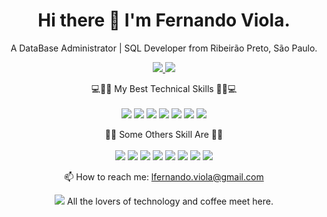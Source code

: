 
<h1 align='center'>
    Hi there 👋 I'm Fernando Viola.
  </h1>
  
  <p align='center'>
    A DataBase Administrator | SQL Developer from Ribeirão Preto, São Paulo.
  </p>
  
  
  
  <p align='center'>
    <a href="https://wa.me/qr/33AWJTTJ35YDM1">
      <img src="https://img.shields.io/badge/WHATSAPP-%2325D366.svg?&style=for-the-badge&logo=whatsapp&logoColor=white" />    
    </a>
    <a href="https://www.linkedin.com/in/lfernandoviola/">
      <img src="https://img.shields.io/badge/linkedin-%230077B5.svg?&style=for-the-badge&logo=linkedin&logoColor=white" />
    </a>
    
  </p>
  
  
  <p align='center'>
    💻👨‍💻 My Best Technical Skills 👨‍💻💻<br/><br/>
    <img src="https://img.shields.io/badge/PostgreSQL-316192?style=for-the-badge&logo=postgresql&logoColor=white" />
    <img src="https://img.shields.io/badge/MySQL-00000F?style=for-the-badge&logo=mysql&logoColor=white" />
    <img src="https://img.shields.io/badge/Linux-FCC624?style=for-the-badge&logo=linux&logoColor=black" />
    <img src="https://img.shields.io/badge/Microsoft_Excel-217346?style=for-the-badge&logo=microsoft-excel&logoColor=white" />
    <img src="https://img.shields.io/badge/Microsoft%20SQL%20Sever-CC2927?style=for-the-badge&logo=microsoft%20sql%20server&logoColor=white" />
    <img src="https://img.shields.io/badge/Python-FFD43B?style=for-the-badge&logo=python&logoColor=darkgreen" />
    <img src="https://img.shields.io/badge/microsoft%20azure-0089D6?style=for-the-badge&logo=microsoft-azure&logoColor=white" />
    </a>
  
  </p>
  
  
  <p align='center'>
    📝🚀 Some Others Skill Are 📝🚀<br/><br/>
    <img src="https://img.shields.io/badge/HTML-239120?style=for-the-badge&logo=html5&logoColor=white" />
    <img src="https://img.shields.io/badge/PyCharm-000000.svg?&style=for-the-badge&logo=PyCharm&logoColor=white" />
    <img src="https://img.shields.io/badge/CSS-239120?&style=for-the-badge&logo=css3&logoColor=white" />
    <img src="https://img.shields.io/badge/.NET-5C2D91?style=for-the-badge&logo=dot-net&logoColor=white" />
    <img src="https://img.shields.io/badge/Docker-2CA5E0?style=for-the-badge&logo=docker&logoColor=white" />
    <img src="https://img.shields.io/badge/C%23-239120?style=for-the-badge&logo=c-sharp&logoColor=white" />
    <img src="https://img.shields.io/badge/MongoDB-4EA94B?style=for-the-badge&logo=mongodb&logoColor=white" />
    <img src="https://img.shields.io/badge/Google%20Analytics-E37400?style=for-the-badge&logo=google%20analytics&logoColor=white" />
    
     
  </p>
  
  
  <p align='center'>
    📫 How to reach me: <a href='mailto:lfernando.viola@gmail.com'>lfernando.viola@gmail.com</a>
  </p>
  <p align='center'>
    <a href="#"><img src="https://badges.pufler.dev/visits/lfernandoviola/lfernandoviola"></a> All the lovers of technology and coffee meet here.</p>
  
  
   


